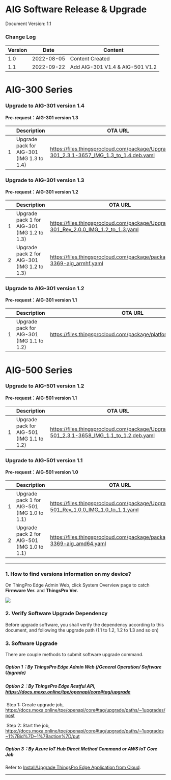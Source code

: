 # AIG Software Release & Upgrade

Document Version: 1.1

### Change Log

| Version | Date       | Content                         |
| ------- | ---------- | ------------------------------- |
| 1.0     | 2022-08-05 | Content Created                 |
| 1.1     | 2022-09-22 | Add AIG-301 V1.4 & AIG-501 V1.2 |



# AIG-300 Series

### 

### Upgrade to AIG-301 version 1.4

**Pre-request：AIG-301 version 1.3**

|      | Description                                 | OTA URL                                                      |
| ---- | ------------------------------------------- | ------------------------------------------------------------ |
| 1    | Upgrade pack for AIG-301 (IMG 1.3 to 1.4) | https://files.thingsprocloud.com/package/Upgrade_AIG-301_2.3.1-3657_IMG_1.3_to_1.4.deb.yaml |


### Upgrade to AIG-301 version 1.3

**Pre-request：AIG-301 version 1.2**

|      | Description                                 | OTA URL                                                      |
| ---- | ------------------------------------------- | ------------------------------------------------------------ |
| 1    | Upgrade pack 1 for AIG-301 (IMG 1.2 to 1.3) | https://files.thingsprocloud.com/package/Upgrade_AIG-301_Rev_2.0.0_IMG_1.2_to_1.3.yaml |
| 2    | Upgrade pack 2 for AIG-301 (IMG 1.2 to 1.3) | https://files.thingsprocloud.com/package/package_2.2.1-3369-aig_armhf.yaml |



### Upgrade to AIG-301 version 1.2

**Pre-request：AIG-301 version 1.1**

|      | Description                               | OTA URL                                                      |
| ---- | ----------------------------------------- | ------------------------------------------------------------ |
| 1    | Upgrade pack for AIG-301 (IMG 1.1 to 1.2) | https://files.thingsprocloud.com/package/platform_2.2.0_armhf.yaml |



# AIG-500 Series

### Upgrade to AIG-501 version 1.2

**Pre-request：AIG-501 version 1.1**

|      | Description                                 | OTA URL                                                      |
| ---- | ------------------------------------------- | ------------------------------------------------------------ |
| 1    | Upgrade pack for AIG-501 (IMG 1.1 to 1.2) | https://files.thingsprocloud.com/package/Upgrade_AIG-501_2.3.1-3658_IMG_1.1_to_1.2.deb.yaml |


### Upgrade to AIG-501 version 1.1

**Pre-request：AIG-501 version 1.0**

|      | Description                                 | OTA URL                                                      |
| ---- | ------------------------------------------- | ------------------------------------------------------------ |
| 1    | Upgrade pack 1 for AIG-501 (IMG 1.0 to 1.1) | https://files.thingsprocloud.com/package/Upgrade_AIG-501_Rev_1.0.0_IMG_1.0_to_1.1.yaml |
| 2    | Upgrade pack 2 for AIG-501 (IMG 1.0 to 1.1) | https://files.thingsprocloud.com/package/package_2.2.1-3369-aig_amd64.yaml |



------



### 1. How to find versions information on my device?

On ThingPro Edge Admin Web, click System Overview page to catch **Firmware Ver.** and **ThingsPro Ver.** 

![](https://docs.moxa.online/assets/images/Overview_2-b2178d4fd6a59c227b49812cbbb00f18.png)



### 2. Verify Software Upgrade Dependency

Before upgrade software, you shall verify the dependency according to this document, and following the upgrade path (1.1 to 1.2, 1.2 to 1.3 and so on)



### 3. Software Upgrade

There are couple methods to submit software upgrade command.

##### Option 1：By ThingsPro Edge Admin Web (/General Operation/ Software Upgrade)

##### Option 2：By ThingsPro Edge Restful API, https://docs.moxa.online/tpe/openapi/core#tag/upgrade

​	Step 1: Create upgrade job, https://docs.moxa.online/tpe/openapi/core#tag/upgrade/paths/~1upgrades/post

​	Step 2: Start the job, https://docs.moxa.online/tpe/openapi/core#tag/upgrade/paths/~1upgrades~1%7Bid%7D~1%7Baction%7D/put

##### Option 3：By Azure IoT Hub Direct Method Command or AWS IoT Core Job
Refer to <a href="https://github.com/TPE-TIGER/AIG301-501-Technical-Document/blob/main/documents/Install-Upgrade%20ThingsPro%20Edge%20Application%20from%20Cloud.md">Install/Upgrade ThingsPro Edge Application from Cloud</a>.



------



